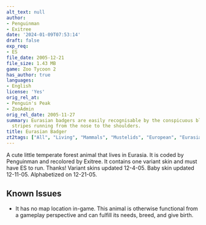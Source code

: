 ```yaml
---
alt_text: null
author:
- Penguinman
- Exitree
date: '2024-01-09T07:53:14'
draft: false
exp_req:
- ES
file_date: 2005-12-21
file_size: 1.43 MB
game: Zoo Tycoon 2
has_author: true
languages:
- English
license: 'Yes'
orig_rel_at:
- Penguin's Peak
- ZooAdmin
orig_rel_date: 2005-11-27
summary: Eurasian badgers are easily recognisable by the conspicuous black and white
  stripes running from the nose to the shoulders.
title: Eurasian Badger
zt2tags: ["All", "Living", "Mammals", "Mustelids", "European", "Eurasian", "ZT2" ]
---
```

A cute little temperate forest animal that lives in Eurasia. It is coded by Penguinman and recolored by Exitree. It contains one variant skin and must have ES to run. Thanks! Variant skins updated 12-4-05. Baby skin updated 12-11-05. Alphabetized on 12-21-05.

## Known Issues
- It has no map location in-game. This animal is otherwise functional from a gameplay perspective and can fulfill its needs, breed, and give birth.